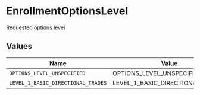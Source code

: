 # EnrollmentOptionsLevel

Requested options level


## Values

| Name                               | Value                              |
| ---------------------------------- | ---------------------------------- |
| `OPTIONS_LEVEL_UNSPECIFIED`        | OPTIONS_LEVEL_UNSPECIFIED          |
| `LEVEL_1_BASIC_DIRECTIONAL_TRADES` | LEVEL_1_BASIC_DIRECTIONAL_TRADES   |